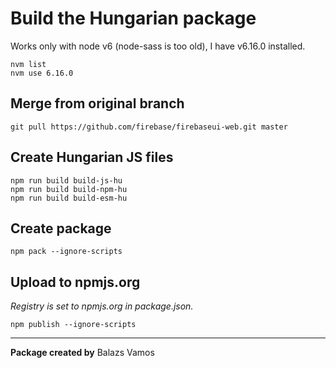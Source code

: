 # Build the Hungarian package

Works only with node v6 (node-sass is too old), I have v6.16.0 installed.

    nvm list
    nvm use 6.16.0

## Merge from original branch

    git pull https://github.com/firebase/firebaseui-web.git master

## Create Hungarian JS files

    npm run build build-js-hu
    npm run build build-npm-hu
    npm run build build-esm-hu

## Create package

    npm pack --ignore-scripts

## Upload to npmjs.org

*Registry is set to npmjs.org in package.json.*

    npm publish --ignore-scripts

----

**Package created by**
Balazs Vamos